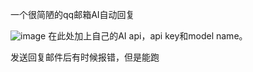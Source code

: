 一个很简陋的qq邮箱AI自动回复

![image](https://github.com/user-attachments/assets/8f41f637-8b9e-415b-a5ba-6555aaed1313)
在此处加上自己的AI api，api key和model name。

发送回复邮件后有时候报错，但是能跑
